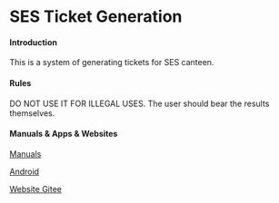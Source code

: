 # SES Ticket Generation

#### Introduction

This is a system of generating tickets for SES canteen.

#### Rules

DO NOT USE IT FOR ILLEGAL USES. The user should bear the results themselves.

#### Manuals & Apps & Websites

[Manuals](https://gitee.com/jiubugaosuni/ticket-gen-docx)

[Android](https://gitee.com/jiubugaosuni/ticket-gen-apk)

[Website Gitee](https://jiubugaosuni.gitee.io/sesticket-gen)